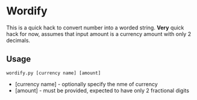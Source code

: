 # Wordify

This is a quick hack to convert number into a worded string. **Very** quick hack for now, assumes that input amount is a currency amount with only 2 decimals.

## Usage

`wordify.py [currency name] [amount]`

- [currency name] - optionally specify the nme of currency
- [amount] - must be provided, expected to have only 2 fractional digits

